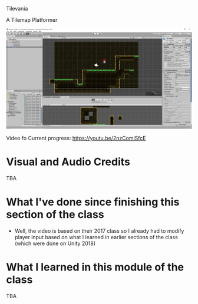 Tilevania

A Tilemap Platformer

![Screenshot](https://github.com/djotaku/Tilevania/blob/master/Assets/Screenshot/Tilevania-Screenshot-2.png)


Video fo Current progress: https://youtu.be/2nzComlSfcE

# Visual and Audio Credits

TBA

# What I've done since finishing this section of the class

- Well, the video is based on their 2017 class so I already had to modify player input based on what I learned in earlier sections of the class (which were done on Unity 2018)

# What I learned in this module of the class

TBA
